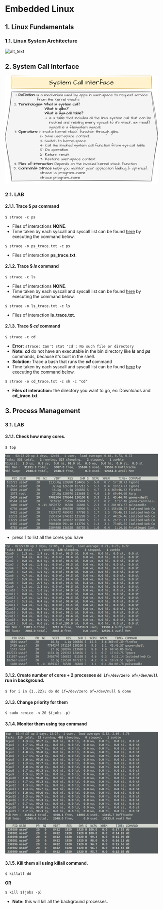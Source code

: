 # Embedded Linux

## 1. Linux Fundamentals

### 1.1. Linux System Architecture

![alt_text](https://github.com/ussefdesouky/embedded-linux/blob/master/linux-fundamentals/linux-architecture/linux-architecture.png)

## 2. System Call Interface

![alt_text](https://github.com/ussefdesouky/embedded-linux/blob/master/linux-fundamentals/syscall-interface/syscall-interface.png)

### 2.1. LAB

#### 2.1.1. Trace $ *ps* command

```
$ strace -c ps
```

- Files of interactions **NONE**.
- Time taken by each syscall and syscall list can be found [here](https://github.com/ussefdesouky/embedded-linux/blob/master/linux-fundamentals/syscall-interface/ps_trace.txt) by executing the command below.

```
$ strace -o ps_trace.txt -c ps
```

- Files of interaction **ps_trace.txt**.

#### 2.1.2. Trace $ *ls* command

```
$ strace -c ls
```

- Files of interactions **NONE**.
- Time taken by each syscall and syscall list can be found [here](https://github.com/ussefdesouky/embedded-linux/blob/master/linux-fundamentals/syscall-interface/ls_trace.txt) by executing the command below.

```
$ strace -o ls_trace.txt -c ls
```

- Files of interaction **ls_trace.txt**.

#### 2.1.3. Trace $ *cd* command

```
$ strace -c cd
```

- **Error:** `strace: Can't stat 'cd': No such file or directory`
- **Note:** ***cd*** do not have an executable in the bin directory like ***ls*** and ***ps*** commands, because it's built in the shell.
- **Solution:** Trace a bash that runs the ***cd*** command
- Time taken by each syscall and syscall list can be found [here](https://github.com/ussefdesouky/embedded-linux/blob/master/linux-fundamentals/syscall-interface/cd_trace.txt) by executing the command below.

```
$ strace -o cd_trace.txt -c sh -c "cd"
```

- **Files of interaction:** the directory you want to go, ex: Downloads and **cd_trace.txt**.

## 3. Process Management

### 3.1. LAB

#### 3.1.1. Check how many cores.

```
$ top
```

![top](https://github.com/ussefdesouky/embedded-linux/blob/master/linux-fundamentals/process-management/top.png)

- press 1 to list all the cores you have

![cpu-cores](https://github.com/ussefdesouky/embedded-linux/blob/master/linux-fundamentals/process-management/cpu-cores.png)

#### 3.1.2. Create number of cores + 2 processes `dd if=/dev/zero of=/dev/null` run in background.

```
$ for i in {1..22}; do dd if=/dev/zero of=/dev/null & done
```

#### 3.1.3. Change priority for them

```
$ sudo renice -n 20 $(jobs -p)
```

#### 3.1.4. Monitor them using top command

![cpu-cores-increase](https://github.com/ussefdesouky/embedded-linux/blob/master/linux-fundamentals/process-management/cpu-cores-increase.png)

#### 3.1.5. Kill them all using killall command.

```
$ killall dd
```

**OR**

```
$ kill $(jobs -p)
```

- **Note:** this will kill all the background processes.
